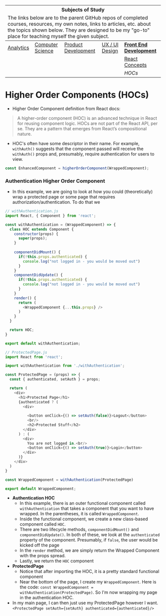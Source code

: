 <table>
    <thead>
        <tr>
            <th colspan="5" style="text-align: center;"><strong>Subjects of Study</strong></th>
        </tr>
        <tr>
            <td colspan="5">The links below are to the parent GitHub repos of completed courses, resources, my own notes, links to articles, etc. about the topics shown below. They are designed to be my "go-to" place for teaching myself the given subject.</td>
        </tr>
    </thead>
    <tbody>
        <tr>
            <td><a href="https://github.com/coolinmc6/analytics">Analytics</a></td>
            <td><a href="https://github.com/coolinmc6/CS-concepts">Computer Science</a></td>
            <td><a href="https://github.com/coolinmc6/design-ux-ui#product-design--development">Product Development</a></td>
            <td><a href="https://github.com/coolinmc6/design-ux-ui">UX / UI Design</a></td>
            <td><strong><a href="https://github.com/coolinmc6/front-end-dev">Front End Development</a></strong></td>
        </tr>
        <tr>
            <td></td>
            <td></td>
            <td></td>
            <td></td>
            <td><a href="https://github.com/coolinmc6/front-end-dev/blob/master/react/react-concepts.md">React Concepts</a></td>
        </tr>
        <tr>
            <td></td>
            <td></td>
            <td></td>
            <td></td>
            <td><em>HOCs</em></td>
        </tr>
    </tbody>
</table>

# Higher Order Components (HOCs)

- Higher Order Component definition from React docs:

> A higher-order component (HOC) is an advanced technique in React for reusing component logic. 
> HOCs are not part of the React API, per se. They are a pattern that emerges from React’s compositional nature.

- HOC's often have some descriptor in their name. For example, `withAuth()` suggests
that the component passed will receive the `withAuth()` props and, presumably, require
authentication for users to view.

```js
const EnhancedComponent = higherOrderComponent(WrappedComponent);
```

### Authentication Higher Order Component

- In this example, we are going to look at how you could (theoretically) wrap a protected page
or some page that requires authorization/authentication. To do that we

```js
// withAuthentication.js
import React, { Component } from 'react';

const withAuthentication = (WrappedComponent) => {
  class HOC extends Component {
    constructor(props) {
      super(props);
    }
    
    componentDidMount() {
      if(!this.props.authenticated) {
        console.log("not logged in - you would be moved out")
      }
    }
    componentDidUpdate() {
      if(!this.props.authenticated) {
        console.log("not logged in - you would be moved out")
      }
    }
    render() {
      return (
        <WrappedComponent {...this.props} />
      )
    }
  }

  return HOC;
}

export default withAuthentication;
```
```js
// ProtectedPage.js
import React from 'react';

import withAuthentication from './withAuthentication';

const ProtectedPage = (props) => {
  const { authenticated, setAuth } = props;

  return (
    <div>
      <h1>Protected Page</h1>
      {authenticated ? (
        <div>
          
          <button onClick={() => setAuth(false)}>Logout</button>
          <br/>
          <h2>Protected Stuff</h2>
        </div>
      ) : (
        <div>
          You are not logged in.<br/>
          <button onClick={() => setAuth(true)}>Login</button>
        </div>
      )}
    </div>
  )  
}

const WrappedComponent = withAuthentication(ProtectedPage)

export default WrappedComponent;
```

- **Authentication HOC**
  - In this example, there is an outer functional component called `withAuthentication` that takes
  a component that you want to have wrapped. In the parentheses, it is called `WrappedComponent`.
  - Inside the functional component, we create a new class-based component called `HOC`.
  - There are two lifecycle methods, `componentDidMount()` and `componentDidUpdate()`. In both
  of these, we look at the `authenticated` property of the component. Presumably, if `false`, 
  the user would be kicked off the page
  - In the `render` method, we are simply return the Wrapped Component with the props spread.
  - Lastly, we return the `HOC` component
- **ProtectedPage**
  - Notice that after importing the HOC, it is a pretty standard functional component
  - Near the bottom of the page, I create my `WrappedComponent`. Here is the code:
  `const WrappedComponent = withAuthentication(ProtectedPage)`. So I'm now wrapping my page in
  the authentication HOC.
- In my main page, I can then just use my ProtectedPage however I want. `<ProtectedPage setAuth={setAuth} authenticated={authenticated}/>`


